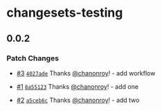 # changesets-testing

## 0.0.2

### Patch Changes

- [#3](https://github.com/chanonroy/changesets-testing/pull/3) [`4027ade`](https://github.com/chanonroy/changesets-testing/commit/4027ade58c30f780c8ae1d7b958d1fee4f674690) Thanks [@chanonroy](https://github.com/chanonroy)! - add workflow

- [#1](https://github.com/chanonroy/changesets-testing/pull/1) [`8a55123`](https://github.com/chanonroy/changesets-testing/commit/8a55123c69e73af2583ce00f59fa24205339455d) Thanks [@chanonroy](https://github.com/chanonroy)! - add one

- [#2](https://github.com/chanonroy/changesets-testing/pull/2) [`a5ceb6c`](https://github.com/chanonroy/changesets-testing/commit/a5ceb6c845319c09b3225da8b05f480c4e9c0aeb) Thanks [@chanonroy](https://github.com/chanonroy)! - add two
